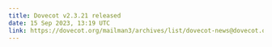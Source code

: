 ```yaml
---
title: Dovecot v2.3.21 released
date: 15 Sep 2023, 13:19 UTC
link: https://dovecot.org/mailman3/archives/list/dovecot-news@dovecot.org/thread/KYDR7WWPEQOBZA3IA4NL5XDSLODZLG6N/
---
```

